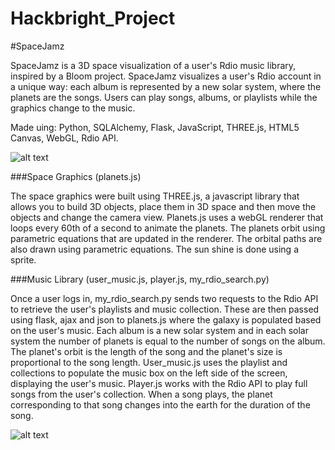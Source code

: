 Hackbright_Project
==================
#SpaceJamz

SpaceJamz is a 3D space visualization of a user's Rdio music library, inspired by a Bloom project. SpaceJamz visualizes a user's Rdio account in a unique way: each album is represented by a new solar system, where the planets are the songs. Users can play songs, albums, or playlists while the graphics change to the music. 

Made uing: Python, SQLAlchemy, Flask, JavaScript, THREE.js, HTML5 Canvas, WebGL, Rdio API.

![alt text](https://raw.github.com/br3annalynn/Hackbright_Project/master/static/imgs/ScreenShot3.png)


###Space Graphics
(planets.js)

The space graphics were built using THREE.js, a javascript library that allows you to build 3D objects, place them in 3D space and then move the objects and change the camera view. Planets.js uses a webGL renderer that loops every 60th of a second to animate the planets. The planets orbit using parametric equations that are updated in the renderer. The orbital paths are also drawn using parametric equations. The sun shine is done using a sprite.


###Music Library
(user\_music.js, player.js, my\_rdio\_search.py)

Once a user logs in, my\_rdio\_search.py sends two requests to the Rdio API to retrieve the user's playlists and music collection. These are then passed using flask, ajax and json to planets.js where the galaxy is populated based on the user's music. Each album is a new solar system and in each solar system the number of planets is equal to the number of songs on the album. The planet's orbit is the length of the song and the planet's size is proportional to the song length. User\_music.js uses the playlist and collections to populate the music box on the left side of the screen, displaying the user's music. Player.js works with the Rdio API to play full songs from the user's collection. When a song plays, the planet corresponding to that song changes into the earth for the duration of the song. 

![alt text](https://raw.github.com/br3annalynn/Hackbright_Project/master/static/imgs/ScreenShot5.png)
